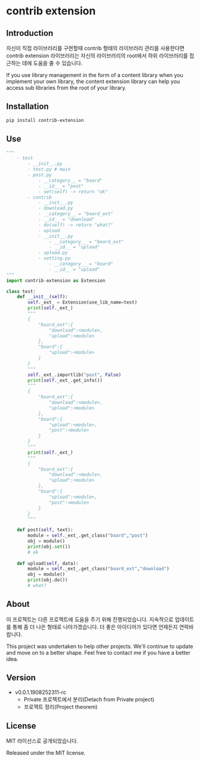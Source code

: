 # contrib extension

## Introduction

자신이 직접 라이브러리를 구현할때 contrib 형태의 라이브러리 관리를 사용한다면 contrib extension 라이브러리는 자신의 라이브러리의 root에서 하위 라이브러리를 접근하는 데에 도움을 줄 수 있습니다.

If you use library management in the form of a content library when you implement your own library, the content extension library can help you access sub libraries from the root of your library.

## Installation

```bash
pip install contrib-extension
```

## Use

```python
"""   
    - test
        - __init__.py
        - test.py # main
        - post.py
            - __category__ = "board"
            - __id__ = "post"
            - set(self) -> return "ok"
        - contrib
            - __init__.py
            - download.py 
            - __category__ = "board_ext"
            - __id__ = "download"
            - do(self) -> return "what?"
            - upload
            - __init__.py
                - __category__ = "board_ext"
                - __id__ = "upload"
            - upload.py
            - setting.py
                - __category__ = "board"
                - __id__ = "upload"
"""
import contrib-extension as Extension

class test:
    def __init__(self):
        self._ext_ = Extension(use_lib_name=test)
        print(self._ext_)
        """
        {
            "board_ext":{
                "download":<module>,
                "upload":<module>
            },
            "board":{
                "upload":<module>
            }
        }
        """
        self._ext_.importlib("post", False)
        print(self._ext_.get_info())
        """
        {
            "board_ext":{
                "download":<module>,
                "upload":<module>
            },
            "board":{
                "upload":<module>,
                "post":<module>
            }
        }
        """
        print(self._ext_)
        """
        {
            "board_ext":{
                "download":<module>,
                "upload":<module>
            },
            "board":{
                "upload":<module>,
                "post":<module>
            }
        }
        """

    def post(self, text):
        module = self._ext_.get_class("board","post")
        obj = module()
        print(obj.set())
        # ok
    
    def upload(self, data):
        module = self._ext_.get_class("board_ext","download")
        obj = module()
        print(obj.do())
        # what?
```

## About

이 프로젝트는 다른 프로젝트에 도움을 주기 위해 진행되었습니다. 지속적으로 업데이트를 통해 좀 더 나은 형태로 나아가겠습니다. 더 좋은 아이디어가 있다면 언제든지 연락바랍니다.

This project was undertaken to help other projects. We'll continue to update and move on to a better shape. Feel free to contact me if you have a better idea.

## Version

- v0.0.1.1908252311-rc
  - Private 프로젝트에서 분리(Detach from Private project)
  - 프로젝트 정리(Project theorem)

## License

MIT 라이선스로 공개되었습니다.

Released under the MIT license.
